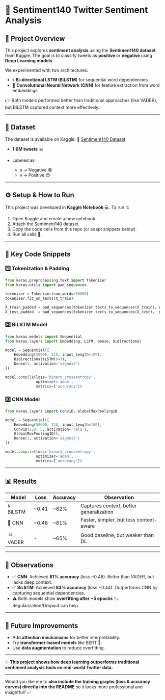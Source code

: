 # 📝 Sentiment140 Twitter Sentiment Analysis

## 📌 Project Overview

This project explores **sentiment analysis**  using the **Sentiment140 dataset** from Kaggle. The goal is to classify tweets as **positive** or **negative** using **Deep Learning models**.

We experimented with two architectures:

* 🌀 **Bi-directional LSTM (BiLSTM)** for sequential word dependencies
* 🔲 **Convolutional Neural Network (CNN)** for feature extraction from word embeddings

👉 Both models performed better than traditional approaches (like VADER), but BiLSTM captured context more effectively.

---

## 📂 Dataset

The dataset is available on Kaggle:
🔗 [Sentiment140 Dataset](https://www.kaggle.com/datasets/kazanova/sentiment140)

* **1.6M tweets** 📊
* Labeled as:

  * `0` → Negative 😡
  * `4` → Positive 😊

---

## ⚙️ Setup & How to Run

This project was developed in **Kaggle Notebook** 💻. To run it:

1. Open Kaggle and create a new notebook.
2. Attach the Sentiment140 dataset.
3. Copy the code cells from this repo (or adapt snippets below).
4. Run all cells 🚀.

---

## 🔑 Key Code Snippets

### 1️⃣ Tokenization & Padding

```python
from keras.preprocessing.text import Tokenizer
from keras.utils import pad_sequences

tokenizer = Tokenizer(num_words=50000)
tokenizer.fit_on_texts(X_train)

X_train_padded = pad_sequences(tokenizer.texts_to_sequences(X_train), maxlen=100)
X_test_padded  = pad_sequences(tokenizer.texts_to_sequences(X_test),  maxlen=100)
```

### 2️⃣ BiLSTM Model

```python
from keras.models import Sequential
from keras.layers import Embedding, LSTM, Dense, Bidirectional

model = Sequential([
    Embedding(50000, 128, input_length=100),
    Bidirectional(LSTM(64)),
    Dense(1, activation='sigmoid')
])

model.compile(loss='binary_crossentropy',
              optimizer='adam',
              metrics=['accuracy'])
```

### 3️⃣ CNN Model

```python
from keras.layers import Conv1D, GlobalMaxPooling1D

model = Sequential([
    Embedding(50000, 128, input_length=100),
    Conv1D(128, 5, activation='relu'),
    GlobalMaxPooling1D(),
    Dense(1, activation='sigmoid')
])

model.compile(loss='binary_crossentropy',
              optimizer='adam',
              metrics=['accuracy'])
```

---

## 📊 Results

| Model     | Loss   | Accuracy | Observation                             |
| --------- | ------ | -------- | --------------------------------------- |
| 🌀 BiLSTM | \~0.41 | \~82%    | Captures context, better generalization |
| 🔲 CNN    | \~0.48 | \~81%    | Faster, simpler, but less context-aware |
| 📊 VADER  | -      | \~65%    | Good baseline, but weaker than DL       |

---

## 📌 Observations

* ✅ **CNN**: Achieved **81% accuracy** (loss \~0.48). Better than VADER, but lacks deep context.
* ✅ **BiLSTM**: Achieved **83% accuracy** (loss \~0.44). Outperforms CNN by capturing sequential dependencies.
* ⚠️ Both models show **overfitting after \~5 epochs** 📉. Regularization/Dropout can help.

---

## 🚀 Future Improvements

* Add **attention mechanisms** for better interpretability.
* Try **transformer-based models** like BERT 🤖.
* Use **data augmentation** to reduce overfitting.

---

✨ **This project shows how deep learning outperforms traditional sentiment analysis tools on real-world Twitter data.**

---

Would you like me to **also include the training graphs (loss & accuracy curves) directly into the README** so it looks more professional and insightful? 📈
